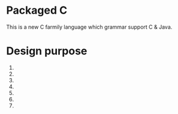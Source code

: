 # Packaged C
This is a new C farmily language which grammar support C & Java.

# Design purpose
1.
2.
3.
4.
5.
6.
7.
